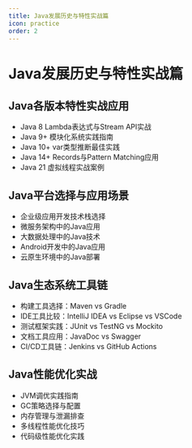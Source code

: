 ```yaml
---
title: Java发展历史与特性实战篇
icon: practice
order: 2
---
```


# Java发展历史与特性实战篇

## Java各版本特性实战应用

- Java 8 Lambda表达式与Stream API实战
- Java 9+ 模块化系统实践指南
- Java 10+ var类型推断最佳实践
- Java 14+ Records与Pattern Matching应用
- Java 21 虚拟线程实战案例

## Java平台选择与应用场景

- 企业级应用开发技术栈选择
- 微服务架构中的Java应用
- 大数据处理中的Java技术
- Android开发中的Java应用
- 云原生环境中的Java部署

## Java生态系统工具链

- 构建工具选择：Maven vs Gradle
- IDE工具比较：IntelliJ IDEA vs Eclipse vs VSCode
- 测试框架实践：JUnit vs TestNG vs Mockito
- 文档工具应用：JavaDoc vs Swagger
- CI/CD工具链：Jenkins vs GitHub Actions

## Java性能优化实战

- JVM调优实践指南
- GC策略选择与配置
- 内存管理与泄漏排查
- 多线程性能优化技巧
- 代码级性能优化实践
